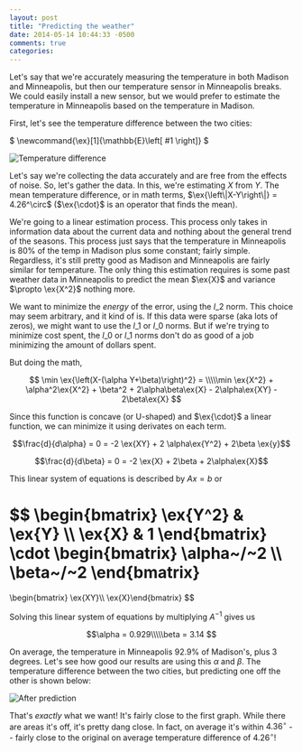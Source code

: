```yaml
---
layout: post
title: "Predicting the weather"
date: 2014-05-14 10:44:33 -0500
comments: true
categories: 
---
```



Let's say that we're accurately measuring the temperature in both Madison and Minneapolis, but then our temperature sensor in Minneapolis breaks. We could easily install a new sensor, but we would prefer to estimate the temperature in Minneapolis based on the temperature in Madison. 

First, let's see the temperature difference between the two cities:

$
\newcommand{\ex}[1]{\mathbb{E}\left[ #1 \right]}
$

![Temperature difference](https://raw.githubusercontent.com/scottsievert/side-projects/master/predicting_weather/temp_diff.png)

<!--{% img center https://raw.githubusercontent.com/scottsievert/side-projects/master/predicting_weather/temp_diff.png 500 %}-->
<!--I have to go a level of meta first here and push to github-->

Let's say we're collecting the data accurately and are free from the effects of noise. So, let's gather the data. In this, we're estimating $X$ from $Y$. The mean temperature difference, or in math terms, $\ex{\left\|X-Y\right\|} = 4.26^\circ$ ($\ex{\cdot}$ is an operator that finds the mean).

We're going to a linear estimation process. This process only takes in
information data about the current data and nothing about the general trend of
the seasons. This process just says that the temperature in Minneapolis is 80%
of the temp in Madison plus some constant; fairly simple. Regardless, it's still
pretty good as Madison and Minneapolis are fairly similar for temperature. The
only thing this estimation requires is some past weather data in Minneapolis to
predict the mean $\ex{X}$ and variance $\propto \ex{X^2}$ nothing more.

We want to minimize the *energy* of the error, using the $l\_2$ norm. This
choice may seem arbitrary, and it kind of is. If this data were sparse (aka
lots of zeros), we might want to use the $l\_1$ or $l\_0$ norms. But if we're
trying to minimize cost spent, the $l\_0$ or $l\_1$ norms don't do as good of a
job minimizing the amount of dollars spent.

But doing the math,

$$ \min \ex{\left(X-(\alpha Y+\beta)\right)^2} = \\\\\min \ex{X^2} +
\alpha^2\ex{X^2} + \beta^2 + 2\alpha\beta\ex{X} - 2\alpha\ex{XY} - 2\beta\ex{X}  $$

Since this function is concave (or U-shaped) and $\ex{\cdot}$ a linear function, we can minimize it using derivates on each term.

$$\frac{d}{d\alpha} = 0 = -2 \ex{XY} + 2 \alpha\ex{Y^2} + 2\beta \ex{y}$$

$$\frac{d}{d\beta} = 0 = -2 \ex{X} + 2\beta + 2\alpha\ex{X}$$

This linear system of equations is described by $Ax = b$ or 

$$
\begin{bmatrix} \ex{Y^2} & \ex{Y} \\\\ \ex{X} & 1 \end{bmatrix}
\cdot
\begin{bmatrix} \alpha~/~2 \\\\ \beta~/~2  \end{bmatrix}
=
\begin{bmatrix} \ex{XY}\\\\ \ex{X}\end{bmatrix}
$$

Solving this linear system of equations by multiplying $A^{-1}$ gives us

$$\alpha = 0.929\\\\\beta = 3.14 $$

On average, the temperature in Minneapolis 92.9% of Madison's, plus 3 degrees.
Let's see how good our results are using this $\alpha$ and $\beta$. The
temperature difference between the two cities, but predicting one off the other
is shown below:

![After prediction](https://raw.githubusercontent.com/scottsievert/side-projects/master/predicting_weather/pred_diff.png)

That's *exactly* what we want! It's fairly close to the first graph. While
there are areas it's off, it's pretty dang close. In fact, on average it's
within $4.36^\circ$ -- fairly close to the original on average temperature
difference of $4.26^\circ$!

